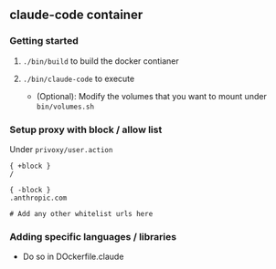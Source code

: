 ## claude-code container

### Getting started

1. `./bin/build` to build the docker contianer

2. `./bin/claude-code` to execute
   - (Optional): Modify the volumes that you want to mount under `bin/volumes.sh`

### Setup proxy with block / allow list

Under `privoxy/user.action`

```
{ +block }
/

{ -block }
.anthropic.com

# Add any other whitelist urls here

```


### Adding specific languages / libraries
- Do so in DOckerfile.claude
